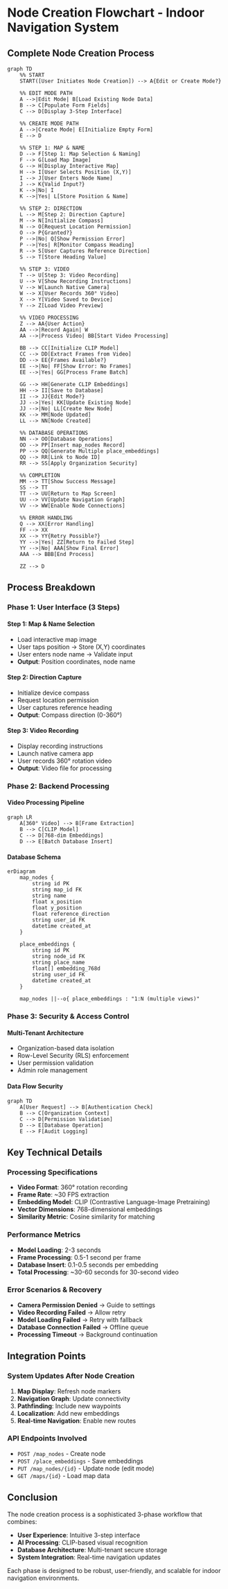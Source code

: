 # Node Creation Flowchart - Indoor Navigation System

## Complete Node Creation Process

```mermaid
graph TD
    %% START
    START([User Initiates Node Creation]) --> A{Edit or Create Mode?}

    %% EDIT MODE PATH
    A -->|Edit Mode| B[Load Existing Node Data]
    B --> C[Populate Form Fields]
    C --> D[Display 3-Step Interface]

    %% CREATE MODE PATH
    A -->|Create Mode| E[Initialize Empty Form]
    E --> D

    %% STEP 1: MAP & NAME
    D --> F[Step 1: Map Selection & Naming]
    F --> G[Load Map Image]
    G --> H[Display Interactive Map]
    H --> I[User Selects Position (X,Y)]
    I --> J[User Enters Node Name]
    J --> K{Valid Input?}
    K -->|No| I
    K -->|Yes| L[Store Position & Name]

    %% STEP 2: DIRECTION
    L --> M[Step 2: Direction Capture]
    M --> N[Initialize Compass]
    N --> O[Request Location Permission]
    O --> P{Granted?}
    P -->|No| Q[Show Permission Error]
    P -->|Yes| R[Monitor Compass Heading]
    R --> S[User Captures Reference Direction]
    S --> T[Store Heading Value]

    %% STEP 3: VIDEO
    T --> U[Step 3: Video Recording]
    U --> V[Show Recording Instructions]
    V --> W[Launch Native Camera]
    W --> X[User Records 360° Video]
    X --> Y[Video Saved to Device]
    Y --> Z[Load Video Preview]

    %% VIDEO PROCESSING
    Z --> AA{User Action}
    AA -->|Record Again| W
    AA -->|Process Video| BB[Start Video Processing]

    BB --> CC[Initialize CLIP Model]
    CC --> DD[Extract Frames from Video]
    DD --> EE{Frames Available?}
    EE -->|No| FF[Show Error: No Frames]
    EE -->|Yes| GG[Process Frame Batch]

    GG --> HH[Generate CLIP Embeddings]
    HH --> II[Save to Database]
    II --> JJ{Edit Mode?}
    JJ -->|Yes| KK[Update Existing Node]
    JJ -->|No| LL[Create New Node]
    KK --> MM[Node Updated]
    LL --> NN[Node Created]

    %% DATABASE OPERATIONS
    NN --> OO[Database Operations]
    OO --> PP[Insert map_nodes Record]
    PP --> QQ[Generate Multiple place_embeddings]
    QQ --> RR[Link to Node ID]
    RR --> SS[Apply Organization Security]

    %% COMPLETION
    MM --> TT[Show Success Message]
    SS --> TT
    TT --> UU[Return to Map Screen]
    UU --> VV[Update Navigation Graph]
    VV --> WW[Enable Node Connections]

    %% ERROR HANDLING
    Q --> XX[Error Handling]
    FF --> XX
    XX --> YY{Retry Possible?}
    YY -->|Yes| ZZ[Return to Failed Step]
    YY -->|No| AAA[Show Final Error]
    AAA --> BBB[End Process]

    ZZ --> D
```

## Process Breakdown

### **Phase 1: User Interface (3 Steps)**

#### **Step 1: Map & Name Selection**
- Load interactive map image
- User taps position → Store (X,Y) coordinates
- User enters node name → Validate input
- **Output**: Position coordinates, node name

#### **Step 2: Direction Capture**
- Initialize device compass
- Request location permission
- User captures reference heading
- **Output**: Compass direction (0-360°)

#### **Step 3: Video Recording**
- Display recording instructions
- Launch native camera app
- User records 360° rotation video
- **Output**: Video file for processing

### **Phase 2: Backend Processing**

#### **Video Processing Pipeline**
```mermaid
graph LR
    A[360° Video] --> B[Frame Extraction]
    B --> C[CLIP Model]
    C --> D[768-dim Embeddings]
    D --> E[Batch Database Insert]
```

#### **Database Schema**
```mermaid
erDiagram
    map_nodes {
        string id PK
        string map_id FK
        string name
        float x_position
        float y_position
        float reference_direction
        string user_id FK
        datetime created_at
    }

    place_embeddings {
        string id PK
        string node_id FK
        string place_name
        float[] embedding_768d
        string user_id FK
        datetime created_at
    }

    map_nodes ||--o{ place_embeddings : "1:N (multiple views)"
```

### **Phase 3: Security & Access Control**

#### **Multi-Tenant Architecture**
- Organization-based data isolation
- Row-Level Security (RLS) enforcement
- User permission validation
- Admin role management

#### **Data Flow Security**
```mermaid
graph TD
    A[User Request] --> B[Authentication Check]
    B --> C[Organization Context]
    C --> D[Permission Validation]
    D --> E[Database Operation]
    E --> F[Audit Logging]
```

## Key Technical Details

### **Processing Specifications**
- **Video Format**: 360° rotation recording
- **Frame Rate**: ~30 FPS extraction
- **Embedding Model**: CLIP (Contrastive Language-Image Pretraining)
- **Vector Dimensions**: 768-dimensional embeddings
- **Similarity Metric**: Cosine similarity for matching

### **Performance Metrics**
- **Model Loading**: 2-3 seconds
- **Frame Processing**: 0.5-1 second per frame
- **Database Insert**: 0.1-0.5 seconds per embedding
- **Total Processing**: ~30-60 seconds for 30-second video

### **Error Scenarios & Recovery**
- **Camera Permission Denied** → Guide to settings
- **Video Recording Failed** → Allow retry
- **Model Loading Failed** → Retry with fallback
- **Database Connection Failed** → Offline queue
- **Processing Timeout** → Background continuation

## Integration Points

### **System Updates After Node Creation**
1. **Map Display**: Refresh node markers
2. **Navigation Graph**: Update connectivity
3. **Pathfinding**: Include new waypoints
4. **Localization**: Add new embeddings
5. **Real-time Navigation**: Enable new routes

### **API Endpoints Involved**
- `POST /map_nodes` - Create node
- `POST /place_embeddings` - Save embeddings
- `PUT /map_nodes/{id}` - Update node (edit mode)
- `GET /maps/{id}` - Load map data

## Conclusion

The node creation process is a sophisticated 3-phase workflow that combines:
- **User Experience**: Intuitive 3-step interface
- **AI Processing**: CLIP-based visual recognition
- **Database Architecture**: Multi-tenant secure storage
- **System Integration**: Real-time navigation updates

Each phase is designed to be robust, user-friendly, and scalable for indoor navigation environments.